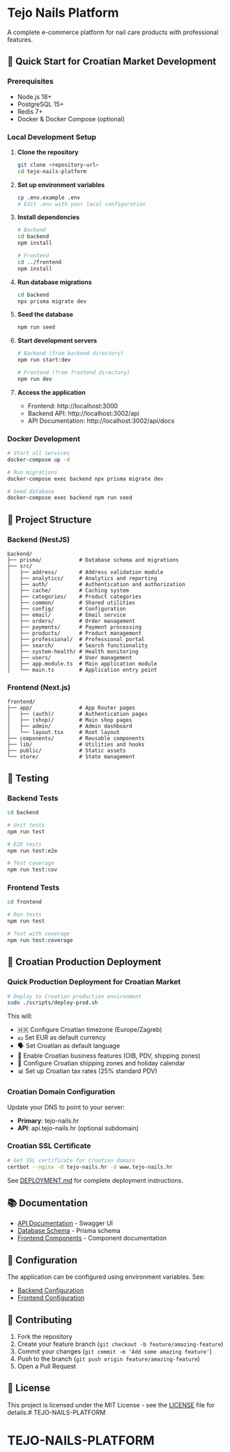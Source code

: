 # Tejo Nails Platform

A complete e-commerce platform for nail care products with professional features.

## 🚀 Quick Start for Croatian Market Development

### Prerequisites

- Node.js 18+
- PostgreSQL 15+
- Redis 7+
- Docker & Docker Compose (optional)

### Local Development Setup

1. **Clone the repository**

   ```bash
   git clone <repository-url>
   cd tejo-nails-platform
   ```

2. **Set up environment variables**

   ```bash
   cp .env.example .env
   # Edit .env with your local configuration
   ```

3. **Install dependencies**

   ```bash
   # Backend
   cd backend
   npm install

   # Frontend
   cd ../frontend
   npm install
   ```

4. **Run database migrations**

   ```bash
   cd backend
   npx prisma migrate dev
   ```

5. **Seed the database**

   ```bash
   npm run seed
   ```

6. **Start development servers**

   ```bash
   # Backend (from backend directory)
   npm run start:dev

   # Frontend (from frontend directory)
   npm run dev
   ```

7. **Access the application**
   - Frontend: http://localhost:3000
   - Backend API: http://localhost:3002/api
   - API Documentation: http://localhost:3002/api/docs

### Docker Development

```bash
# Start all services
docker-compose up -d

# Run migrations
docker-compose exec backend npx prisma migrate dev

# Seed database
docker-compose exec backend npm run seed
```

## 📁 Project Structure

### Backend (NestJS)

```
backend/
├── prisma/            # Database schema and migrations
├── src/
│   ├── address/       # Address validation module
│   ├── analytics/     # Analytics and reporting
│   ├── auth/          # Authentication and authorization
│   ├── cache/         # Caching system
│   ├── categories/    # Product categories
│   ├── common/        # Shared utilities
│   ├── config/        # Configuration
│   ├── email/         # Email service
│   ├── orders/        # Order management
│   ├── payments/      # Payment processing
│   ├── products/      # Product management
│   ├── professional/  # Professional portal
│   ├── search/        # Search functionality
│   ├── system-health/ # Health monitoring
│   ├── users/         # User management
│   ├── app.module.ts  # Main application module
│   └── main.ts        # Application entry point
```

### Frontend (Next.js)

```
frontend/
├── app/               # App Router pages
│   ├── (auth)/        # Authentication pages
│   ├── (shop)/        # Main shop pages
│   ├── admin/         # Admin dashboard
│   └── layout.tsx     # Root layout
├── components/        # Reusable components
├── lib/               # Utilities and hooks
├── public/            # Static assets
└── store/             # State management
```

## 🧪 Testing

### Backend Tests

```bash
cd backend

# Unit tests
npm run test

# E2E tests
npm run test:e2e

# Test coverage
npm run test:cov
```

### Frontend Tests

```bash
cd frontend

# Run tests
npm run test

# Test with coverage
npm run test:coverage
```

## 🚀 Croatian Production Deployment

### Quick Production Deployment for Croatian Market

```bash
# Deploy to Croatian production environment
sudo ./scripts/deploy-prod.sh
```

This will:
- 🇭🇷 Configure Croatian timezone (Europe/Zagreb)
- 💶 Set EUR as default currency
- 🗣️ Set Croatian as default language
- 🏢 Enable Croatian business features (OIB, PDV, shipping zones)
- 🚚 Configure Croatian shipping zones and holiday calendar
- 📊 Set up Croatian tax rates (25% standard PDV)

### Croatian Domain Configuration

Update your DNS to point to your server:
- **Primary**: tejo-nails.hr
- **API**: api.tejo-nails.hr (optional subdomain)

### Croatian SSL Certificate

```bash
# Get SSL certificate for Croatian domain
certbot --nginx -d tejo-nails.hr -d www.tejo-nails.hr
```

See [DEPLOYMENT.md](./DEPLOYMENT.md) for complete deployment instructions.

## 📚 Documentation

- [API Documentation](http://localhost:3002/api/docs) - Swagger UI
- [Database Schema](./backend/prisma/schema.prisma) - Prisma schema
- [Frontend Components](./frontend/components/README.md) - Component documentation

## 🔧 Configuration

The application can be configured using environment variables. See:

- [Backend Configuration](./backend/README.md#configuration)
- [Frontend Configuration](./frontend/README.md#configuration)

## 🤝 Contributing

1. Fork the repository
2. Create your feature branch (`git checkout -b feature/amazing-feature`)
3. Commit your changes (`git commit -m 'Add some amazing feature'`)
4. Push to the branch (`git push origin feature/amazing-feature`)
5. Open a Pull Request

## 📄 License

This project is licensed under the MIT License - see the [LICENSE](LICENSE) file for details.# TEJO-NAILS-PLATFORM

# TEJO-NAILS-PLATFORM
